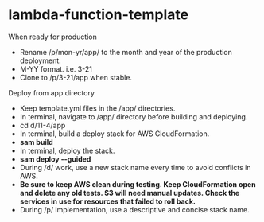 # lambda-function-template
When ready for production
 + Rename /p/mon-yr/app/ to the month and year of the production deployment.
  + M-YY format. i.e. 3-21
 + Clone to /p/3-21/app when stable.

Deploy from app directory
 + Keep template.yml files in the /app/ directories.
 + In terminal, navigate to /app/ directory before building and deploying.
  + cd d/11-4/app
 + In terminal, build a deploy stack for AWS CloudFormation.
  + **sam build**
 + In terminal, deploy the stack.
  + **sam deploy --guided**
  + During /d/ work, use a new stack name every time to avoid conflicts in AWS.
   + **Be sure to keep AWS clean during testing. Keep CloudFormation open and delete any old tests. S3 will need manual updates. Check the services in use for resources that failed to roll back.**
  + During /p/ implementation, use a descriptive and concise stack name.